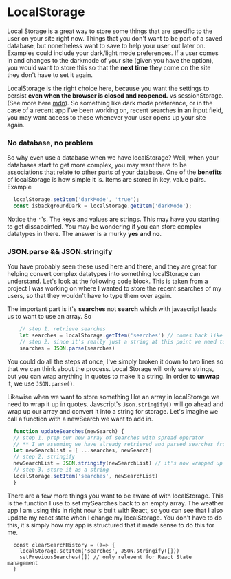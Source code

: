 # LocalStorage

Local Storage is a great way to store some things that are specific to the user on your site right now. Things that you don't want to be part of a saved database, but nonetheless want to save to help your user out later on. Examples could include your dark/light mode preferences. If a user comes in and changes to the darkmode of your site (given you have the option), you would want to store this so that the **next time** they come on the site they don't have to set it again.

LocalStorage is the right choice here, because you want the settings to persist **even when the browser is closed and reopened.** vs sessionStorage. (See more here [mdn](https://developer.mozilla.org/en-US/docs/Web/API/Web_Storage_API/Using_the_Web_Storage_API)). So something like dark mode preference, or in the case of a recent app I've been working on, recent searches in an input field, you may want access to these whenever your user opens up your site again.

### No database, no problem

So why even use a database when we have localStorage? Well, when your databases start to get more complex, you may want there to be associations that relate to other parts of your database. One of the **benefits** of localStorage is how simple it is. Items are stored in key, value pairs. Example

```javascript
  localStorage.setItem('darkMode', 'true');
  const isbackgroundDark = localStorage.getItem('darkMode');
```

Notice the `'`'s. The keys and values are strings. This may have you starting to get dissapointed. You may be wondering if you can store complex datatypes in there. The answer is a murky **yes and no**.

### JSON.parse && JSON.stringify

You have probably seen these used here and there, and they are great for helping convert complex datatypes into something localStorage can understand. Let's look at the following code block. This is taken from a project I was working on where I wanted to store the recent searches of my users, so that they wouldn't have to type them over again.

The important part is it's **searches** not **search** which with javascript leads us to want to use an array. So

```javascript
    // step 1. retrieve searches
    let searches = localStorage.getItem('searches') // comes back like this '["brazil", "costa rica", "hawaii"]'
    // step 2. since it's really just a string at this point we need to parse it
    searches = JSON.parse(searches)
```

You could do all the steps at once, I've simply broken it down to two lines so that we can think about the process. Local Storage will only save strings, but you can wrap anything in quotes to make it a string. In order to **unwrap** it, we use `JSON.parse()`.

Likewise when we want to store something like an array in localStorage we need to wrap it up in quotes. Javscript's `Json.stringify()` will go ahead and wrap up our array and convert it into a string for storage. Let's imagine we call a function with a newSearch we want to add in.

```javascript
  function updateSearches(newSearch) {
  // step 1. prep our new array of searches with spread operator
  // ** I an assuming we have already retrieved and parsed searches from localStorage
  let newSearchList = [ ...searches, newSearch]
  // step 2. stringify
  newSearchList = JSON.stringify(newSearchList) // it's now wrapped up '[...]'
  // step 3. store it as a string
  localStorage.setItem('searches', newSearchList)
  }
```

There are a few more things you want to be aware of with localStorage. This is the function I use to set mySearches back to an empty array. The weather app I am using this in right now is built with React, so you can see that I also update my react state when I change my localStorage. You don't have to do this, it's simply how my app is structured that it made sense to do this for me.
```
  const clearSearchHistory = ()=> {
    localStorage.setItem('searches', JSON.stringify([]))
    setPreviousSearches([]) // only relevent for React State management
  }
```

